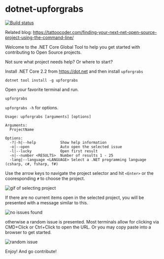 # dotnet-upforgrabs

[![Build status](https://ci.appveyor.com/api/projects/status/4mtw6mqe74ihhbp7?svg=true)](https://ci.appveyor.com/project/spboyer/dotnet-upforgrabs)

Related blog: https://tattoocoder.com/finding-your-next-net-open-source-project-using-the-command-line/

Welcome to the .NET Core Global Tool to help you get started with contributing to Open Source projects.

Not sure what project needs help? Or where to start?

Install .NET Core 2.2 from https://dot.net and then install `upforgrabs`

```console
dotnet tool install -g upforgrabs
```

Open your favorite terminal and run.

```console
upforgrabs
```

`upforgrabs -h` for options.

```console
Usage: upforgrabs [arguments] [options]

Arguments:
  ProjectName

Options:
  -?|-h|--help           Show help information
  -o|--open              Auto open the selected issue
  -l|--lucky             Open first result
  -n|--number <RESULTS>  Number of results 1 - 25
  -lang|--language <LANGUAGE> Select a .NET programming language (csharp, c#, fsharp, f#)
```

Use the arrow keys to navigate the project selector and hit `<Enter>` or the cooresponding `#` to choose the project.

![gif of selecting project](docs/examples.gif)

If there are no current items open in the selected project, you will be presented with a message similar to this.

![no issues found](docs/no-issues.png)

otherwise a random issue is presented. Most terminals allow for clicking via CMD+Click or Ctrl+Click to open the URL. Or you may copy paste into a browser to get started.

![random issue](docs/random-issue.png)

Enjoy! And go contribute!
